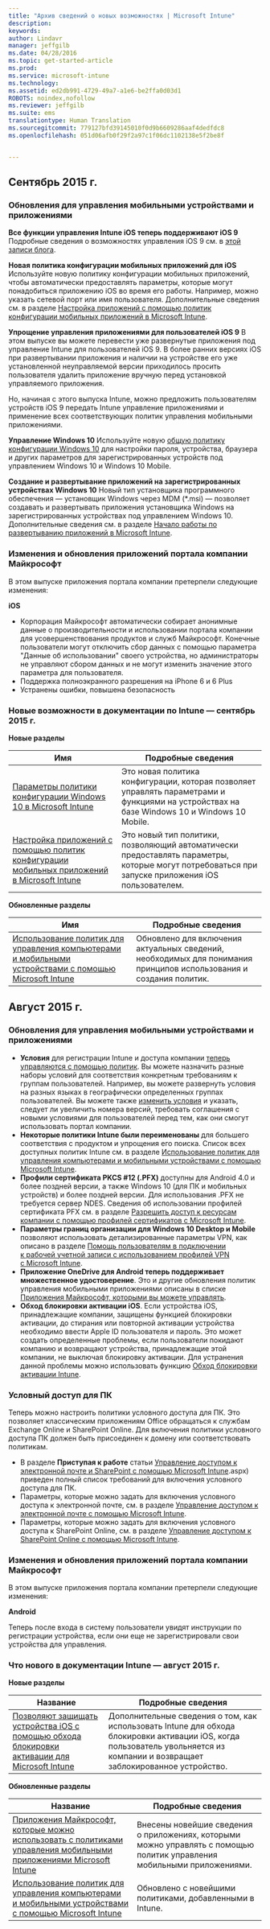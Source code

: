 ```yaml
---
title: "Архив сведений о новых возможностях | Microsoft Intune"
description: 
keywords: 
author: Lindavr
manager: jeffgilb
ms.date: 04/28/2016
ms.topic: get-started-article
ms.prod: 
ms.service: microsoft-intune
ms.technology: 
ms.assetid: ed2db991-4729-49a7-a1e6-be2ffa0d03d1
ROBOTS: noindex,nofollow
ms.reviewer: jeffgilb
ms.suite: ems
translationtype: Human Translation
ms.sourcegitcommit: 779127bfd39145010f0d9b6609286aaf4dedfdc8
ms.openlocfilehash: 051d06afb0f29f2a97c1f06dc1102138e5f2be8f


---
```



## Сентябрь 2015 г.
### Обновления для управления мобильными устройствами и приложениями
**Все функции управления Intune iOS теперь поддерживают iOS 9** Подробные сведения о возможностях управления iOS 9 см. в [этой записи блога](http://blogs.technet.com/b/microsoftintune/archive/2015/09/09/day-zero-support-for-ios-9-with-intune.aspx).

**Новая политика конфигурации мобильных приложений для iOS** Используйте новую политику конфигурации мобильных приложений, чтобы автоматически предоставлять параметры, которые могут понадобиться приложению iOS во время его работы. Например, можно указать сетевой порт или имя пользователя. Дополнительные сведения см. в разделе [Настройка приложений с помощью политик конфигурации мобильных приложений в Microsoft Intune](https://technet.microsoft.com/library/mt481447.aspx).

**Упрощение управления приложениями для пользователей iOS 9**
 В этом выпуске вы можете перевести уже развернутые приложения под управление Intune для пользователей iOS 9. В более ранних версиях iOS при развертывании приложения и наличии на устройстве его уже установленной неуправляемой версии приходилось просить пользователя удалить приложение вручную перед установкой управляемого приложения.

 Но, начиная с этого выпуска Intune, можно предложить пользователям устройств iOS 9 передать Intune управление приложениями и применение всех соответствующих политик управления мобильными приложениями.

 **Управление Windows 10** Используйте новую [общую политику конфигурации Windows 10](https://technet.microsoft.com/library/mt404697.aspx) для настройки пароля, устройства, браузера и других параметров для зарегистрированных устройств под управлением Windows 10 и Windows 10 Mobile.

 **Создание и развертывание приложений на зарегистрированных устройствах Windows 10** Новый тип установщика программного обеспечения — установщик Windows через MDM (&#42;.msi) — позволяет создавать и развертывать приложения установщика Windows на зарегистрированных устройствах под управлением Windows 10. Дополнительные сведения см. в разделе [Начало работы по развертыванию приложений в Microsoft Intune](https://technet.microsoft.com/library/dn646955.aspx).

### Изменения и обновления приложений портала компании Майкрософт
В этом выпуске приложения портала компании претерпели следующие изменения:

**iOS**
* Корпорация Майкрософт автоматически собирает анонимные данные о производительности и использовании портала компании для усовершенствования продуктов и служб Майкрософт. Конечные пользователи могут отключить сбор данных с помощью параметра "Данные об использовании" своего устройства, но администраторы не управляют сбором данных и не могут изменить значение этого параметра для пользователя.
* Поддержка полноэкранного разрешения на iPhone 6 и 6 Plus
* Устранены ошибки, повышена безопасность

### Новые возможности в документации по Intune — сентябрь 2015 г.
**Новые разделы**

|Имя|Подробные сведения|
|----|--------|
|[Параметры политики конфигурации Windows 10 в Microsoft Intune](https://technet.microsoft.com/library/mt404697.aspx)|Это новая политика конфигурации, которая позволяет управлять параметрами и функциями на устройствах на базе Windows 10 и Windows 10 Mobile.
| [Настройка приложений с помощью политик конфигурации мобильных приложений в Microsoft Intune](https://technet.microsoft.com/library/mt481447.aspx)|Это новый тип политики, позволяющий автоматически предоставлять параметры, которые могут потребоваться при запуске приложения iOS пользователем. |

**Обновленные разделы**

|Имя|Подробные сведения|
|----|-------|
|[Использование политик для управления компьютерами и мобильными устройствами с помощью Microsoft Intune](https://technet.microsoft.com/library/dn743712.aspx)|Обновлено для включения актуальных сведений, необходимых для понимания принципов использования и создания политик.|

## Август 2015 г.
### Обновления для управления мобильными устройствами и приложениями
* **Условия** для регистрации Intune и доступа компании [теперь управляются с помощью политик](https://technet.microsoft.com/library/mt405893.aspx). Вы можете назначить разные наборы условий для соответствия конкретным требованиям к группам пользователей. Например, вы можете развернуть условия на разных языках в географически определенных группах пользователей. Вы можете также [изменить условия](https://technet.microsoft.com/library/mt405893.aspx#BKMK_TCVers) и указать, следует ли увеличить номера версий, требовать соглашения с новыми условиями для пользователей перед тем, как они смогут использовать портал компании.
* **Некоторые политики Intune были переименованы** для большего соответствия с продуктом и упрощения его поиска. Список всех доступных политик Intune см. в разделе [Использование политик для управления компьютерами и мобильными устройствами с помощью Microsoft Intune](https://technet.microsoft.com/library/dn743712.aspx).
* **Профили сертификата PKCS #12 (.PFX)** доступны для Android 4.0 и более поздней версии, а также Windows 10 (для ПК и мобильных устройств) и более поздней версии. Для использования .PFX не требуется сервер NDES. Сведения об использовании профилей сертификата PFX см. в разделе [Разрешить доступ к ресурсам компании с помощью профилей сертификатов с Microsoft Intune](http://technet.microsoft.com/library/dn818904.aspx).
* **Параметры границ организации для Windows 10 Desktop и Mobile** позволяют использовать детализированные параметры VPN, как описано в разделе [Помощь пользователям в подключении к рабочей учетной записи с использованием профилей VPN с Microsoft Intune](https://technet.microsoft.com/library/dn818905.aspx).
* **Приложение OneDrive для Android теперь поддерживает множественное удостоверение**. Это и другие обновления политик управления мобильными приложениями описаны в списке [Приложения Майкрософт, которыми вы можете управлять](https://technet.microsoft.com/library/dn708489.aspx).
* **Обход блокировки активации iOS**. Если устройства iOS, принадлежащие компании, защищены функцией блокировки активации, до стирания или повторной активации устройства необходимо ввести Apple ID пользователя и пароль. Это может создать определенные проблемы, если пользователи покидают компанию и возвращают устройства, принадлежащие этой компании, не выключая блокировку активации. Для устранения данной проблемы можно использовать функцию [Обход блокировки активации Intune](https://technet.microsoft.com/library/mt414176.aspx).

### Условный доступ для ПК
Теперь можно настроить политики условного доступа для ПК. Это позволяет классическим приложениям Office обращаться к службам Exchange Online и SharePoint Online.
Для включения политики условного доступа ПК должен быть присоединен к домену или соответствовать политикам.
* В разделе **Приступая к работе** статьи [Управление доступом к электронной почте и SharePoint с помощью Microsoft Intune](http://technet.microsoft.com/library/dn818907).aspx) приведен полный список требований для включения условного доступа для ПК.
* Параметры, которые можно задать для включения условного доступа к электронной почте, см. в разделе [Управление доступом к электронной почте с помощью Microsoft Intune](https://technet.microsoft.com/library/dn705841.aspx).
* Параметры, которые можно задать для включения условного доступа к SharePoint Online, см. в разделе [Управление доступом к SharePoint Online с помощью Microsoft Intune](https://technet.microsoft.com/library/dn705844.aspx).

### Изменения и обновления приложений портала компании Майкрософт
В этом выпуске приложения портала компании претерпели следующие изменения:

**Android**

Теперь после входа в систему пользователи увидят инструкции по регистрации устройства, если они еще не зарегистрировали свои устройства для управления.

### Что нового в документации Intune — август 2015 г.
**Новые разделы**

|Название|Подробные сведения|
|-----|-------|
|[Позволяют защищать устройства iOS с помощью обхода блокировки активации для Microsoft Intune](https://technet.microsoft.com/library/mt414176.aspx)|Дополнительные сведения о том, как использовать Intune для обхода блокировки активации iOS, когда пользователь увольняется из компании и возвращает заблокированное устройство.|

**Обновленные разделы**

|Название|Подробные сведения|
|-----|-------|
|[Приложения Майкрософт, которые можно использовать с политиками управления мобильными приложениями Microsoft Intune](https://technet.microsoft.com/library/dn708489.aspx)|Внесены новейшие сведения о приложениях, которыми можно управлять с помощью политик управления мобильными приложениями.
|[Использование политик для управления компьютерами и мобильными устройствами с помощью Microsoft Intune](http://technet.microsoft.com/library/dn743712.aspx)|Обновлено с новейшими политиками, добавленными в Intune.|
<!---
## July 2015
July updates for Intune are limited to behind-the-scenes enhancements that allow us to continue providing you with a high-quality service experience. New features are not included in this service update.

### Intune Onboarding benefit
Microsoft offers the Intune Onboarding benefit for eligible plans. The Onboarding benefit lets you work remotely with Microsoft specialists to get your Intune environment ready for use. For more information, see [Microsoft Intune Onboarding benefit description](https://technet.microsoft.com/library/mt228266.aspx)
### Changes and updates to Microsoft Company Portal apps
The following changes have been made to the company portal apps in this release.

**Android**

Microsoft automatically collects anonymous data about the performance and use of the company portal to improve Microsoft products and services. End users can turn off data collection by using the Usage Data setting on their device, but administrators have no control over the data collection and cannot change the end user’s selection for this setting.--->



<!--HONumber=Jun16_HO4-->


